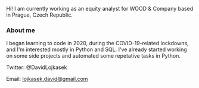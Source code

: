 Hi! I am currently working as an equity analyst for WOOD & Company based in Prague, Czech Republic.
### About me
I began learning to code in 2020, during the COVID-19-related lockdowns, and I'm interested mostly in Python and SQL. I've already started working on some side 
projects and automated some repetative tasks in Python.

Twitter: @DavidLojkasek

Email: lojkasek.david@gmail.com
